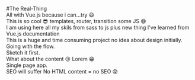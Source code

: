 ﻿#The Real-Thing  
 All with Vue.js because i can...try :satisfied:  
 This is so cool :sunglasses: templates, router, transition some JS :sweat_smile:  
 I am using here all my skils from sass to js plus new thing I've learned from Vue.js documentation  
 This is a huge and time consuming project no idea about design initially.  
 Going with the flow.  
 Sketch it first.  
 What about the content :confused: Lorem :grin:  
 Single page app.    
 SEO will suffer No HTML content = no SEO :cold_sweat:  
